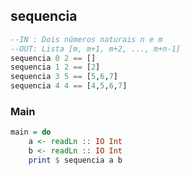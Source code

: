 ## sequencia
[](solver.hs)
```hs
--IN : Dois números naturais n e m
--OUT: Lista [m, m+1, m+2, ..., m+n-1]
sequencia 0 2 == []
sequencia 1 2 == [2]
sequencia 3 5 == [5,6,7]
sequencia 4 4 == [4,5,6,7]
```


<!--MAIN_BEGIN-->
### Main
```hs
main = do
    a <- readLn :: IO Int
    b <- readLn :: IO Int
    print $ sequencia a b

```
<!--MAIN_END-->
